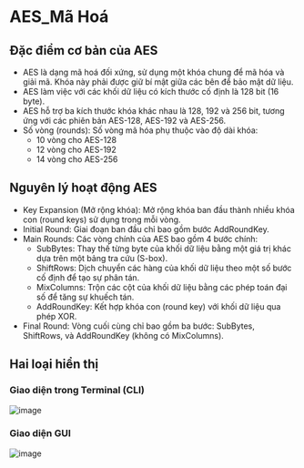 # AES_Mã Hoá
## Đặc điểm cơ bản của AES
* AES là dạng mã hoá đối xứng, sử dụng một khóa chung để mã hóa và giải mã. Khóa này phải được giữ bí mật giữa các bên để bảo mật dữ liệu.
* AES làm việc với các khối dữ liệu có kích thước cố định là 128 bit (16 byte).
* AES hỗ trợ ba kích thước khóa khác nhau là 128, 192 và 256 bit, tương ứng với các phiên bản AES-128, AES-192 và AES-256.
* Số vòng (rounds): Số vòng mã hóa phụ thuộc vào độ dài khóa:
  - 10 vòng cho AES-128
  - 12 vòng cho AES-192
  - 14 vòng cho AES-256
## Nguyên lý hoạt động AES
* Key Expansion (Mở rộng khóa): Mở rộng khóa ban đầu thành nhiều khóa con (round keys) sử dụng trong mỗi vòng.
* Initial Round: Giai đoạn ban đầu chỉ bao gồm bước AddRoundKey.
* Main Rounds: Các vòng chính của AES bao gồm 4 bước chính:
  - SubBytes: Thay thế từng byte của khối dữ liệu bằng một giá trị khác dựa trên một bảng tra cứu (S-box).
  - ShiftRows: Dịch chuyển các hàng của khối dữ liệu theo một số bước cố định để tạo sự phân tán.
  - MixColumns: Trộn các cột của khối dữ liệu bằng các phép toán đại số để tăng sự khuếch tán.
  - AddRoundKey: Kết hợp khóa con (round key) với khối dữ liệu qua phép XOR.
* Final Round: Vòng cuối cùng chỉ bao gồm ba bước: SubBytes, ShiftRows, và AddRoundKey (không có MixColumns).
## Hai loại hiển thị
### Giao diện trong Terminal (CLI)
![image](https://github.com/user-attachments/assets/590e9295-81b1-459e-b275-e5ff53e77daa)
### Giao diện GUI
![image](https://github.com/user-attachments/assets/b7ea9b45-a78b-429a-ae28-e3b109a4ef7d)
